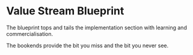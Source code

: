 # Value Stream Blueprint

The blueprint tops and tails the implementation section with learning and commercialisation.

The bookends provide the bit you miss and the bit you never see. 